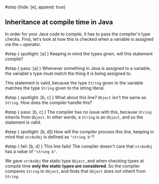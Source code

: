 #step {hide: [e], append: true}
## Inheritance at compile time in Java
In order for your Java code to compile, it has to pass the compiler's type checks. First, let's look at how this is checked when a variable is assigned via the `=` operator.


#step { spotlight: [a] }
Keeping in mind the types given, will this statement compile?


#step { pass: [a] }
Whenever something in Java is assigned to a variable, the variable's type must match the thing it is being assigned to.

This statement is valid, because the type `String` given to the variable matches the type `String` given to the string literal.


#step { spotlight: [b, c] }
What about this line? `Object` isn't the same as `String`. How does the compiler handle this?


#step { pass: [b, c] }
The compiler has no issue with this, because `String` inherits from `Object`. In other words, a `String` is an `Object`, and so the statement is valid.


#step { spotlight: [b, d]}
How will the compiler process this line, keeping in mind that `strAsObj` is defined as `"string b"`?


#step { fail: [b, d] }
This line fails! The compiler doesn't care that `strAsObj` has a value of `"string b"`.

We gave `strAsObj` the static type `Object`, and when checking types at compile time **only the static types are considered**. So the compiler compares `String` to `Object`, and finds that `Object` does not inherit from `String`.
